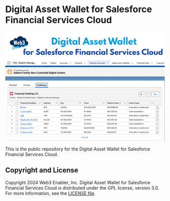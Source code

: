 # Digital Asset Wallet for Salesforce Financial Services Cloud

![](documentation-and-images/digital-asset-wallet-for-salesforce-financial-services-cloud-thumbnail.png)

This is the public repository for the Digital Asset Wallet for Salesforce Financial Services Cloud.

## Copyright and License

Copyright 2024 Web3 Enabler, Inc. Digital Asset Wallet for Salesforce Financial Services Cloud is distributed under the GPL license, version 3.0. For more information, see the [LICENSE file](LICENSE).
